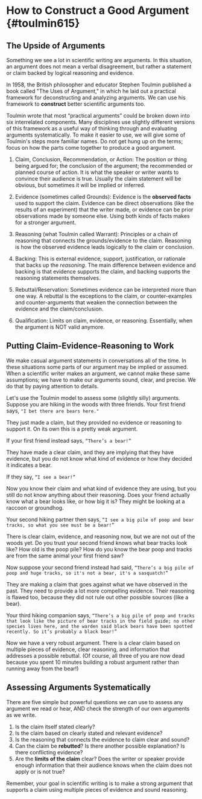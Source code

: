 # How to Construct a Good Argument {#toulmin615}
## The Upside of Arguments

Something we see a lot in scientific writing are arguments. In this situation, an argument does not mean a verbal disagreement, but rather a statement or claim backed by logical reasoning and evidence.

In 1958, the British philosopher and educator Stephen Toulmin published a book called "The Uses of Argument," in which he laid out a practical framework for deconstructing and analyzing arguments. We can use his framework to __construct__ better scientific arguments too.

Toulmin wrote that most “practical arguments” could be broken down into six interrelated components. Many disciplines use slightly different versions of this framework as a useful way of thinking through and evaluating arguments systematically. To make it easier to use, we will give some of Toulmin's steps more familiar names. Do not get hung up on the terms; focus on how the parts come together to produce a good argument.

1.	Claim, Conclusion, Recommendation, or Action:
The position or thing being argued for; the conclusion of the argument; the recommended or planned course of action. It is what the speaker or writer wants to convince their audience is true. Usually the claim statement will be obvious, but sometimes it will be implied or inferred.

2.	Evidence (sometimes called Grounds):
Evidence is the __observed facts__ used to support the claim. Evidence can be direct observations (like the results of an experiment) that the writer made, or evidence can be prior observations made by someone else. Using both kinds of facts makes for a stronger argument.

3.	Reasoning (what Toulmin called Warrant):
Principles or a chain of reasoning that connects the grounds/evidence to the claim. Reasoning is how the observed evidence leads logically to the claim or conclusion.

4.	Backing:
This is external evidence, support, justification, or rationale that backs up the _reasoning_. The main difference between evidence and backing is that evidence supports the claim, and backing supports the reasoning statements themselves.

5.	Rebuttal/Reservation:
Sometimes evidence can be interpreted more than one way. A rebuttal is the exceptions to the claim, or counter-examples and counter-arguments that weaken the connection between the evidence and the claim/conclusion.

6.	Qualification:
Limits on claim, evidence, or reasoning. Essentially, when the argument is NOT valid anymore.


## Putting Claim-Evidence-Reasoning to Work

We make casual argument statements in conversations all of the time. In these situations some parts of our argument may be implied or assumed. When a scientific writer makes an argument, we cannot make these same assumptions; we have to make our arguments sound, clear, and precise. We do that by paying attention to details.

Let's use the Toulmin model to assess some (slightly silly) arguments. Suppose you are hiking in the woods with three friends. Your first friend says,
    ``"I bet there are bears here." ``

They just made a claim, but they provided no evidence or reasoning to support it. On its own this is a pretty weak argument.

If your first friend instead says,
    ``“There’s a bear!”``

They have made a clear claim, and they are implying that they have evidence, but you do not know what kind of evidence or how they decided it indicates a bear.

If they say,
    ``“I see a bear!”``

Now you know their claim and what kind of evidence they are using, but you still do not know anything about their reasoning. Does your friend actually know what a bear looks like, or how big it is? They might be looking at a raccoon or groundhog.

Your second hiking partner then says,
    ``“I see a big pile of poop and bear tracks, so what you see must be a bear!”``

There is clear claim, evidence, and reasoning now, but we are not out of the woods yet. Do you trust your second friend knows what bear tracks look like? How old is the poop pile? How do you know the bear poop and tracks are from the same animal your first friend saw?

Now suppose your second friend instead had said,
    ``“There’s a big pile of poop and huge tracks, so it's not a bear, it's a sasquatch!”``

They are making a claim that goes against what we have observed in the past. They need to provide a lot more compelling evidence. Their reasoning is flawed too, because they did not rule out other possible sources (like a bear).

Your third hiking companion says,
    ``“There’s a big pile of poop and tracks that look like the picture of bear tracks in the field guide; no other species lives here, and the warden said black bears have been spotted recently. So it’s probably a black bear!”``

Now we have a very robust argument. There is a clear claim based on multiple pieces of evidence, clear reasoning, and information that addresses a possible rebuttal. (Of course, all three of you are now dead because you spent 10 minutes building a robust argument rather than running away from the bear!)


## Assessing Arguments Systematically
There are five simple but powerful questions we can use to assess any argument we read or hear, AND check the strength of our own arguments as we write.

1. Is the claim itself stated clearly?
2. Is the claim based on clearly stated and relevant evidence?
3. Is the reasoning that connects the evidence to claim clear and sound?
4. Can the claim be __rebutted__? Is there another possible explanation? Is there conflicting evidence?
5. Are the __limits of the claim__ clear? Does the writer or speaker provide enough information that their audience knows when the claim does not apply or is not true?

Remember, your goal in scientific writing is to make a strong argument that supports a claim using multiple pieces of evidence and sound reasoning.

